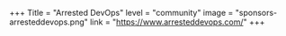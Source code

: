 +++
Title = "Arrested DevOps" 
level = "community" 
image = "sponsors-arresteddevops.png"
link = "https://www.arresteddevops.com/"
+++